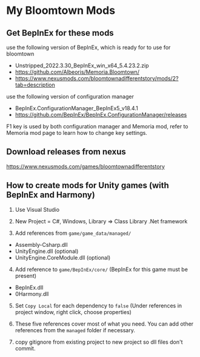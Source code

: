 # My Bloomtown Mods

## Get BepInEx for these mods

use the following version of BepInEx, which is ready for to use for bloomtown

- Unstripped_2022.3.30_BepInEx_win_x64_5.4.23.2.zip
- https://github.com/Albeoris/Memoria.Bloomtown/
- https://www.nexusmods.com/bloomtownadifferentstory/mods/2?tab=description

use the following version of configuration manager

- BepInEx.ConfigurationManager_BepInEx5_v18.4.1
- https://github.com/BepInEx/BepInEx.ConfigurationManager/releases

F1 key is used by both configuration manager and Memoria mod, refer to Memoria mod page to learn how to change key settings.

## Download releases from nexus

https://www.nexusmods.com/games/bloomtownadifferentstory

## How to create mods for Unity games (with BepInEx and Harmony)

1. Use Visual Studio

2. New Project = C#, Windows, Library => Class Library .Net framework

3. Add references from `game/game_data/managed/`

- Assembly-Csharp.dll
- UnityEngine.dll (optional)
- UnityEngine.CoreModule.dll (optional)

4. Add reference to `game/BepInEx/core/` (BepInEx for this game must be present)

- BepInEx.dll
- 0Harmony.dll

5. Set `Copy Local` for each dependency to `false` (Under references in project window, right click, choose properties)

6. These five references cover most of what you need. You can add other references from the `managed` folder if necessary.

7. copy gitignore from existing project to new project so dll files don't commit.

